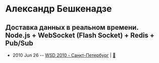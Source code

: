 # Александр Бешкенадзе

## Доставка данных в реальном времени. Node.js + WebSocket (Flash Socket) + Redis + Pub&#x2F;Sub
- 2010 Jun 26 -- [WSD 2010 - Санкт-Петербург](https://www.youtube.com/watch?v=O9fgVRlxpnI)  | [:notebook:](https://wsd.events/2010/06/26/pres/realtime-data.pdf)  
